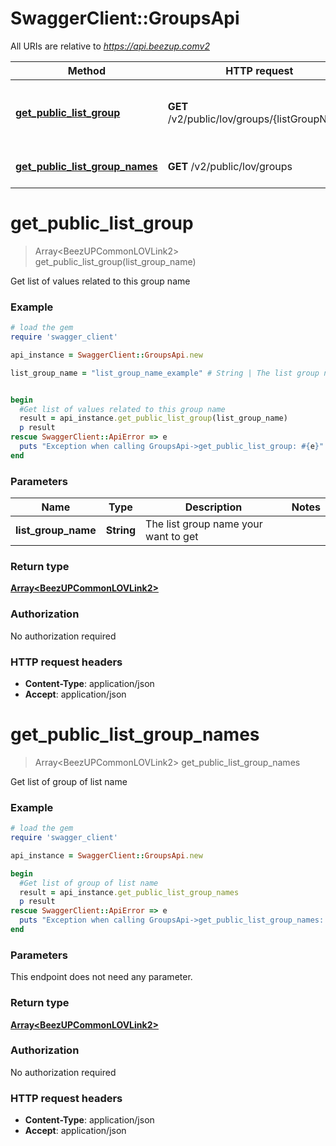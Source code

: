 # SwaggerClient::GroupsApi

All URIs are relative to *https://api.beezup.comv2*

Method | HTTP request | Description
------------- | ------------- | -------------
[**get_public_list_group**](GroupsApi.md#get_public_list_group) | **GET** /v2/public/lov/groups/{listGroupName} | Get list of values related to this group name
[**get_public_list_group_names**](GroupsApi.md#get_public_list_group_names) | **GET** /v2/public/lov/groups | Get list of group of list name


# **get_public_list_group**
> Array&lt;BeezUPCommonLOVLink2&gt; get_public_list_group(list_group_name)

Get list of values related to this group name

### Example
```ruby
# load the gem
require 'swagger_client'

api_instance = SwaggerClient::GroupsApi.new

list_group_name = "list_group_name_example" # String | The list group name your want to get


begin
  #Get list of values related to this group name
  result = api_instance.get_public_list_group(list_group_name)
  p result
rescue SwaggerClient::ApiError => e
  puts "Exception when calling GroupsApi->get_public_list_group: #{e}"
end
```

### Parameters

Name | Type | Description  | Notes
------------- | ------------- | ------------- | -------------
 **list_group_name** | **String**| The list group name your want to get | 

### Return type

[**Array&lt;BeezUPCommonLOVLink2&gt;**](BeezUPCommonLOVLink2.md)

### Authorization

No authorization required

### HTTP request headers

 - **Content-Type**: application/json
 - **Accept**: application/json



# **get_public_list_group_names**
> Array&lt;BeezUPCommonLOVLink2&gt; get_public_list_group_names

Get list of group of list name

### Example
```ruby
# load the gem
require 'swagger_client'

api_instance = SwaggerClient::GroupsApi.new

begin
  #Get list of group of list name
  result = api_instance.get_public_list_group_names
  p result
rescue SwaggerClient::ApiError => e
  puts "Exception when calling GroupsApi->get_public_list_group_names: #{e}"
end
```

### Parameters
This endpoint does not need any parameter.

### Return type

[**Array&lt;BeezUPCommonLOVLink2&gt;**](BeezUPCommonLOVLink2.md)

### Authorization

No authorization required

### HTTP request headers

 - **Content-Type**: application/json
 - **Accept**: application/json



